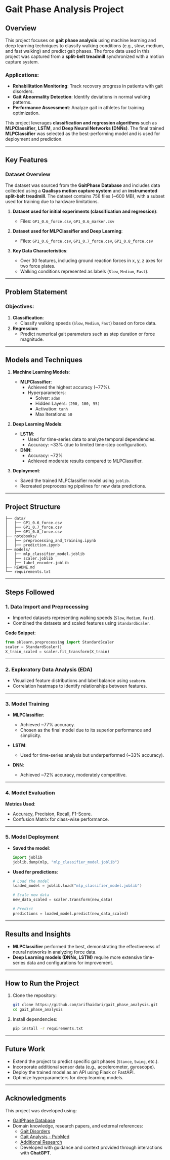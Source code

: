 # Gait Phase Analysis Project

## Overview

This project focuses on **gait phase analysis** using machine learning and deep learning techniques to classify walking conditions (e.g., slow, medium, and fast walking) and predict gait phases. The force data used in this project was captured from a **split-belt treadmill** synchronized with a motion capture system.

### Applications:

- **Rehabilitation Monitoring**: Track recovery progress in patients with gait disorders.
- **Gait Abnormality Detection**: Identify deviations in normal walking patterns.
- **Performance Assessment**: Analyze gait in athletes for training optimization.

This project leverages **classification and regression algorithms** such as **MLPClassifier**, **LSTM**, and **Deep Neural Networks (DNNs)**. The final trained **MLPClassifier** was selected as the best-performing model and is used for deployment and prediction.

---

## Key Features

### Dataset Overview

The dataset was sourced from the **GaitPhase Database** and includes data collected using a **Qualisys motion capture system** and an **instrumented split-belt treadmill**. The dataset contains 756 files (~600 MB), with a subset used for training due to hardware limitations.

1. **Dataset used for initial experiments (classification and regression)**:

   - Files: `GP1_0.6_force.csv`, `GP1_0.6_marker.csv`

2. **Dataset used for MLPClassifier and Deep Learning**:

   - Files: `GP1_0.6_force.csv`, `GP1_0.7_force.csv`, `GP1_0.8_force.csv`

3. **Key Data Characteristics**:
   - Over 30 features, including ground reaction forces in x, y, z axes for two force plates.
   - Walking conditions represented as labels (`Slow`, `Medium`, `Fast`).

---

## Problem Statement

### Objectives:

1. **Classification**:
   - Classify walking speeds (`Slow`, `Medium`, `Fast`) based on force data.
2. **Regression**:
   - Predict numerical gait parameters such as step duration or force magnitude.

---

## Models and Techniques

1. **Machine Learning Models**:

   - **MLPClassifier**:
     - Achieved the highest accuracy (~77%).
     - Hyperparameters:
       - Solver: `adam`
       - Hidden Layers: `(200, 100, 55)`
       - Activation: `tanh`
       - Max Iterations: `50`

2. **Deep Learning Models**:

   - **LSTM**:
     - Used for time-series data to analyze temporal dependencies.
     - Accuracy: ~33% (due to limited time-step configuration).
   - **DNN**:
     - Accuracy: ~72%
     - Achieved moderate results compared to MLPClassifier.

3. **Deployment**:
   - Saved the trained MLPClassifier model using `joblib`.
   - Recreated preprocessing pipelines for new data predictions.

---

## Project Structure

```
├── data/
│   ├── GP1_0.6_force.csv
│   ├── GP1_0.7_force.csv
│   ├── GP1_0.8_force.csv
├── notebooks/
│   ├── preprocessing_and_training.ipynb
│   ├── prediction.ipynb
├── models/
│   ├── mlp_classifier_model.joblib
│   ├── scaler.joblib
│   ├── label_encoder.joblib
├── README.md
└── requirements.txt
```

---

## Steps Followed

### 1. Data Import and Preprocessing

- Imported datasets representing walking speeds (`Slow`, `Medium`, `Fast`).
- Combined the datasets and scaled features using `StandardScaler`.

**Code Snippet**:

```python
from sklearn.preprocessing import StandardScaler
scaler = StandardScaler()
X_train_scaled = scaler.fit_transform(X_train)
```

---

### 2. Exploratory Data Analysis (EDA)

- Visualized feature distributions and label balance using `seaborn`.
- Correlation heatmaps to identify relationships between features.

---

### 3. Model Training

- **MLPClassifier**:
  - Achieved ~77% accuracy.
  - Chosen as the final model due to its superior performance and simplicity.
- **LSTM**:

  - Used for time-series analysis but underperformed (~33% accuracy).

- **DNN**:
  - Achieved ~72% accuracy, moderately competitive.

---

### 4. Model Evaluation

**Metrics Used**:

- Accuracy, Precision, Recall, F1-Score.
- Confusion Matrix for class-wise performance.

---

### 5. Model Deployment

- **Saved the model**:

  ```python
  import joblib
  joblib.dump(mlp, "mlp_classifier_model.joblib")
  ```

- **Used for predictions**:

  ```python
  # Load the model
  loaded_model = joblib.load("mlp_classifier_model.joblib")

  # Scale new data
  new_data_scaled = scaler.transform(new_data)

  # Predict
  predictions = loaded_model.predict(new_data_scaled)
  ```

---

## Results and Insights

- **MLPClassifier** performed the best, demonstrating the effectiveness of neural networks in analyzing force data.
- **Deep Learning models (DNNs, LSTM)** require more extensive time-series data and configurations for improvement.

---

## How to Run the Project

1. Clone the repository:

   ```bash
   git clone https://github.com/arifhaidari/gait_phase_analysis.git
   cd gait_phase_analysis
   ```

2. Install dependencies:

   ```bash
   pip install -r requirements.txt
   ```

---

## Future Work

- Extend the project to predict specific gait phases (`Stance`, `Swing`, etc.).
- Incorporate additional sensor data (e.g., accelerometer, gyroscope).
- Deploy the trained model as an API using Flask or FastAPI.
- Optimize hyperparameters for deep learning models.

---

## Acknowledgments

This project was developed using:

- [GaitPhase Database](https://www.mad.tf.fau.de/research/activitynet/gaitphase-database/)
- Domain knowledge, research papers, and external references:
  - [Gait Disorders](https://my.clevelandclinic.org/health/diseases/21092-gait-disorders)
  - [Gait Analysis - PubMed](https://pubmed.ncbi.nlm.nih.gov/15519595/)
  - [Additional Research](https://drive.google.com/file/d/1gC5iiZM9-A_a0_9x29eDBw9qMCljv4Vy/view)
  - Developed with guidance and context provided through interactions with **ChatGPT**.
